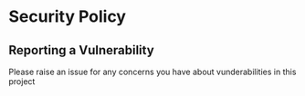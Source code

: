 # Security Policy

## Reporting a Vulnerability

Please raise an issue for any concerns you have about vunderabilities in this project

